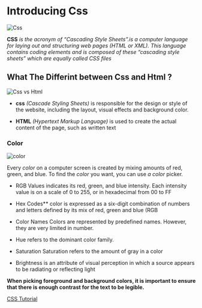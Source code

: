 # Introducing Css
![Css](https://cdn.mos.cms.futurecdn.net/Vp9WvV7YKdH4k8sKRePcE8-320-80.jpg)

**CSS** *is the acronym of “Cascading Style Sheets”.is a computer language for laying out and structuring web pages (HTML or XML). This language contains coding elements and is composed of these “cascading style sheets” which are equally called CSS files*

## What The Differint between Css and Html ?

![Css vs Html](https://encrypted-tbn0.gstatic.com/images?q=tbn:ANd9GcT4xGj3uNseN9xH8ENROZVso9lneEQQg3Ub2g&usqp=CAU)
- **css**
*(Cascade Styling Sheets)* is responsible for the design or style of the website, including the layout, visual effects and background color.

- **HTML**
*(Hypertext Markup Language)* is used to create the actual content of the page, such as written text

### Color
![color](https://rdcnewscdn.realtor.com/wp-content/uploads/2019/05/paint-color-names-1024x576.jpg)

Every *color* on a computer screen is created by mixing amounts of red,
green, and blue. To find the *color* you want, you can use *a color* picker.

- RGB Values
indicates its red, green, and blue intensity. Each intensity value is on a scale of 0 to 255, or in hexadecimal from 00 to FF

- Hex Codes**
color is expressed as a six-digit combination of numbers and letters defined by its mix of red, green and blue (RGB
 - Color Names
Colors are represented by
predefined names. However,
they are very limited in number.
- Hue
refers to the dominant color family.
- Saturation
Saturation refers to the amount of gray in a color
- Brightness
is an attribute of visual perception in which a source appears to be radiating or reflecting light

**When picking foreground and background
colors, it is important to ensure that there is
enough contrast for the text to be legible.**

[CSS Tutorial](https://www.w3schools.com/css/)

